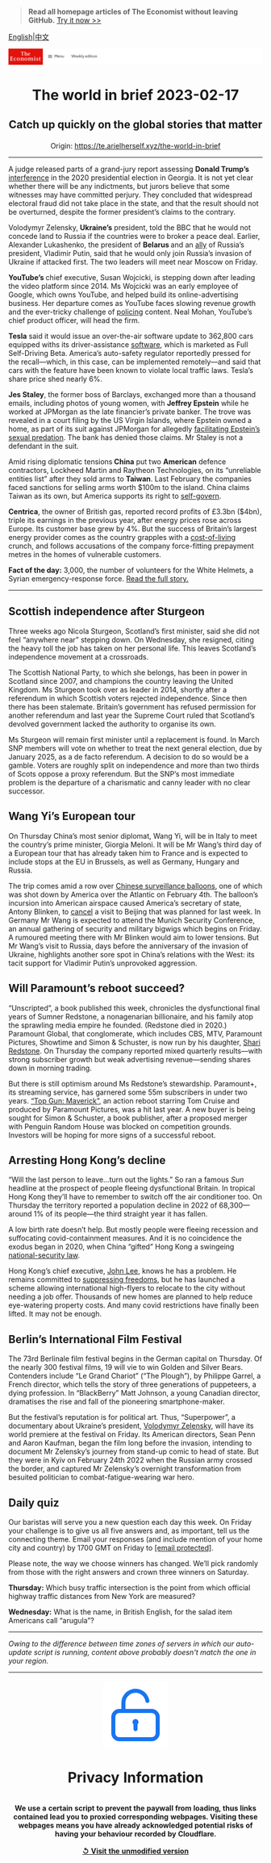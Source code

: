 > **Read all homepage articles of The Economist without leaving GitHub.** [Try it now >>](https://arielherself.github.io/te)

[English](https://github.com/arielherself/espresso/blob/main/README.md)|[中文](https://github-com.translate.goog/arielherself/espresso/blob/main/README.md?_x_tr_sl=en&_x_tr_tl=zh-CN&_x_tr_hl=zh-CN&_x_tr_pto=wapp)



![The Economist](menubar.png)

# <p align="center">The world in brief 2023-02-17</p>

## <p align="center">Catch up quickly on the global stories that matter</p>

<p align="center">Origin: <a href="https://te.arielherself.xyz/the-world-in-brief">https://te.arielherself.xyz/the-world-in-brief</a><hr>

A judge released parts of a grand-jury report assessing <strong>Donald Trump’s</strong> [interference](https://te.arielherself.xyz/the-economist-explains/2022/10/05/how-much-legal-jeopardy-is-donald-trump-in) in the 2020 presidential election in Georgia. It is not yet clear whether there will be any indictments, but jurors believe that some witnesses may have committed perjury. They concluded that widespread electoral fraud did not take place in the state, and that the result should not be overturned, despite the former president’s claims to the contrary.

Volodymyr Zelensky, <strong>Ukraine’s</strong> president, told the BBC that he would not concede land to Russia if the countries were to broker a peace deal. Earlier, Alexander Lukashenko, the president of <strong>Belarus </strong>and an [ally](https://te.arielherself.xyz/by-invitation/2022/04/02/sviatlana-tsikhanouskaya-argues-that-europe-will-be-safer-if-belarus-is-free) of Russia’s president, Vladimir Putin, said that he would only join Russia’s invasion of Ukraine if attacked first. The two leaders will meet near Moscow on Friday. 

<strong>YouTube’s </strong>chief executive, Susan Wojcicki, is stepping down after leading the video platform since 2014. Ms Wojcicki was an early employee of Google, which owns YouTube, and helped build its online-advertising business. Her departure comes as YouTube faces slowing revenue growth and the ever-tricky challenge of [policing](https://te.arielherself.xyz/briefing/2019/05/04/the-tricky-task-of-policing-youtube) content. Neal Mohan, YouTube’s chief product officer, will head the firm. 

<strong>Tesla</strong> said it would issue an over-the-air software update to 362,800 cars equipped withs its driver-assistance [software](https://te.arielherself.xyz/business/2023/01/04/investors-conclude-that-tesla-is-a-carmaker-not-a-tech-firm), which is marketed as Full Self-Driving Beta. America’s auto-safety regulator reportedly pressed for the recall—which, in this case, can be implemented remotely—and said that cars with the feature have been known to violate local traffic laws. Tesla’s share price shed nearly 6%.

<strong>Jes Staley</strong>, the former boss of Barclays, exchanged more than a thousand emails, including photos of young women, with <strong>Jeffrey Epstein</strong> while he worked at JPMorgan as the late financier’s private banker. The trove was revealed in a court filing by the US Virgin Islands, where Epstein owned a home, as part of its suit against JPMorgan for allegedly [facilitating Epstein’s sexual predation](https://te.arielherself.xyz/united-states/2019/07/13/was-jeffrey-epsteins-plea-deal-fishy). The bank has denied those claims. Mr Staley is not a defendant in the suit.

Amid rising diplomatic tensions<strong> China</strong> put two <strong>American</strong> defence contractors, Lockheed Martin and Raytheon Technologies, on its “unreliable entities list” after they sold arms to <strong>Taiwan</strong>. Last February the companies faced sanctions for selling arms worth $100m to the island. China claims Taiwan as its own, but America supports its right to [self-govern](https://te.arielherself.xyz/china/2023/01/26/does-chinas-softer-tone-extend-to-taiwan).

<strong>Centrica</strong>, the owner of British gas, reported record profits of £3.3bn ($4bn), triple its earnings in the previous year, after energy prices rose across Europe. Its customer base grew by 4%. But the success of Britain’s largest energy provider comes as the country grapples with a [cost-of-living](https://te.arielherself.xyz/britain/2022/04/21/a-guide-to-britains-cost-of-living-crunch) crunch, and follows accusations of the company force-fitting prepayment metres in the homes of vulnerable customers.

<strong>Fact of the day:</strong> 3,000, the number of volunteers for the White Helmets, a Syrian emergency-response force. [Read the full story.](https://te.arielherself.xyz/1843/2023/02/14/mouaz-survived-syrias-brutal-civil-war-then-he-spent-63-hours-trapped-under-rubble)

----------

## Scottish independence after Sturgeon

Three weeks ago Nicola Sturgeon, Scotland’s first minister, said she did not feel “anywhere near” stepping down. On Wednesday, she resigned, citing the heavy toll the job has taken on her personal life. This leaves Scotland’s independence movement at a crossroads. 

The Scottish National Party, to which she belongs, has been in power in Scotland since 2007, and champions the country leaving the United Kingdom. Ms Sturgeon took over as leader in 2014, shortly after a referendum in which Scottish voters rejected independence. Since then there has been stalemate. Britain’s government has refused permission for another referendum and last year the Supreme Court ruled that Scotland’s devolved government lacked the authority to organise its own.

Ms Sturgeon will remain first minister until a replacement is found. In March SNP members will vote on whether to treat the next general election, due by January 2025, as a de facto referendum. A decision to do so would be a gamble. Voters are roughly split on independence and more than two thirds of Scots oppose a proxy referendum. But the SNP’s most immediate problem is the departure of a charismatic and canny leader with no clear successor.

## Wang Yi’s European tour

On Thursday China’s most senior diplomat, Wang Yi, will be in Italy to meet the country’s prime minister, Giorgia Meloni. It will be Mr Wang’s third day of a European tour that has already taken him to France and is expected to include stops at the EU in Brussels, as well as Germany, Hungary and Russia. 

The trip comes amid a row over [Chinese surveillance balloons](https://te.arielherself.xyz/china/2023/02/09/tensions-will-linger-over-a-chinese-balloon-downed-by-america), one of which was shot down by America over the Atlantic on February 4th. The balloon’s incursion into American airspace caused America’s secretary of state, Antony Blinken, to [cancel](https://te.arielherself.xyz/china/2023/02/03/how-a-balloon-burst-sino-american-talks) a visit to Beijing that was planned for last week. In Germany Mr Wang is expected to attend the Munich Security Conference, an annual gathering of security and military bigwigs which begins on Friday. A rumoured meeting there with Mr Blinken would aim to lower tensions. But Mr Wang’s visit to Russia, days before the anniversary of the invasion of Ukraine, highlights another sore spot in China’s relations with the West: its tacit support for Vladimir Putin’s unprovoked aggression.

## Will Paramount’s reboot succeed?

“Unscripted”, a book published this week, chronicles the dysfunctional final years of Sumner Redstone, a nonagenarian billionaire, and his family atop the sprawling media empire he founded. (Redstone died in 2020.) Paramount Global, that conglomerate, which includes CBS, MTV, Paramount Pictures, Showtime and Simon &amp; Schuster, is now run by his daughter, [Shari Redstone](https://te.arielherself.xyz/business/2016/08/25/in-the-name-of-the-father). On Thursday the company reported mixed quarterly results—with strong subscriber growth but weak advertising revenue—sending shares down in morning trading.

But there is still optimism around Ms Redstone’s stewardship. Paramount+, its streaming service, has garnered some 55m subscribers in under two years. [“Top Gun: Maverick”](https://te.arielherself.xyz/culture/2022/05/26/top-gun-maverick-feels-the-need-to-speed-into-the-past), an action reboot starring Tom Cruise and produced by Paramount Pictures, was a hit last year. A new buyer is being sought for Simon &amp; Schuster, a book publisher, after a proposed merger with Penguin Random House was blocked on competition grounds. Investors will be hoping for more signs of a successful reboot.

## Arresting Hong Kong’s decline

“Will the last person to leave…turn out the lights.” So ran a famous <em>Sun</em> headline at the prospect of people fleeing dysfunctional Britain. In tropical Hong Kong they’ll have to remember to switch off the air conditioner too. On Thursday the territory reported a population decline in 2022 of 68,300—around 1% of its people—the third straight year it has fallen. 

A low birth rate doesn’t help. But mostly people were fleeing recession and suffocating covid-containment measures. And it is no coincidence the exodus began in 2020, when China “gifted” Hong Kong a swingeing [national-security law](https://te.arielherself.xyz/interactive/essay/2022/07/01/how-hong-kong-became-a-police-state). 

Hong Kong’s chief executive, [John Lee](https://te.arielherself.xyz/china/2022/04/09/john-lee-a-tough-former-policeman-looks-set-to-lead-hong-kong), knows he has a problem. He remains committed to [suppressing freedoms](https://te.arielherself.xyz/china/2023/02/09/hong-kong-starts-its-largest-national-security-trial), but he has launched a scheme allowing international high-flyers to relocate to the city without needing a job offer. Thousands of new homes are planned to help reduce eye-watering property costs. And many covid restrictions have finally been lifted. It may not be enough.

## Berlin’s International Film Festival

The 73rd Berlinale film festival begins in the German capital on Thursday. Of the nearly 300 festival films, 19 will vie to win Golden and Silver Bears. Contenders include “Le Grand Chariot” (“The Plough”), by Philippe Garrel, a French director, which tells the story of three generations of puppeteers, a dying profession. In “BlackBerry” Matt Johnson, a young Canadian director, dramatises the rise and fall of the pioneering smartphone-maker. 

But the festival’s reputation is for political art. Thus, “Superpower”, a documentary about Ukraine’s president, [Volodymyr Zelensky](https://te.arielherself.xyz/ukraines-fateful-winter), will have its world premiere at the festival on Friday. Its American directors, Sean Penn and Aaron Kaufman, began the film long before the invasion, intending to document Mr Zelensky’s journey from stand-up comic to head of state. But they were in Kyiv on February 24th 2022 when the Russian army crossed the border, and captured Mr Zelensky’s overnight transformation from besuited politician to combat-fatigue-wearing war hero.

## Daily quiz

Our baristas will serve you a new question each day this week. On Friday your challenge is to give us all five answers and, as important, tell us the connecting theme. Email your responses (and include mention of your home city and country) by 1700 GMT on Friday to [<span class="__cf_email__" data-cfemail="6736120e1d22141715021414082702040809080a0e14134904080a">[email&#160;protected]</span>](https://mail.google.com/mail/?view=cm&amp;fs=1&amp;tf=1&amp;to=QuizEspresso@te.arielherself.xyz). 

Please note, the way we choose winners has changed. We’ll pick randomly from those with the right answers and crown three winners on Saturday.

<strong>Thursday:</strong> Which busy traffic intersection is the point from which official highway traffic distances from New York are measured?

<strong>Wednesday:</strong> What is the name, in British English, for the salad item Americans call “arugula”?

----------

*Owing to the difference between time zones of servers in which our auto-update script is running, content above probably doesn't match the one in your region.*

|<br><div align="center"><img src="unlock.png" /><h1>Privacy Information</h1></div></br>We use a certain script to prevent the paywall from loading, thus links contained lead you to proxied corresponding webpages. Visiting these webpages means you have already acknowledged potential risks of having your behaviour recorded by Cloudflare.<br><br>[&#x21BA; Visit the unmodified version](README.raw.md)<br><br>|
|-----|
